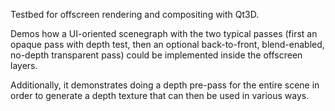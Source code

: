 Testbed for offscreen rendering and compositing with Qt3D.

Demos how a UI-oriented scenegraph with the two typical passes (first an opaque pass with depth test,
then an optional back-to-front, blend-enabled, no-depth transparent pass) could be implemented inside the
offscreen layers.

Additionally, it demonstrates doing a depth pre-pass for the entire scene in order to generate a depth texture
that can then be used in various ways.
